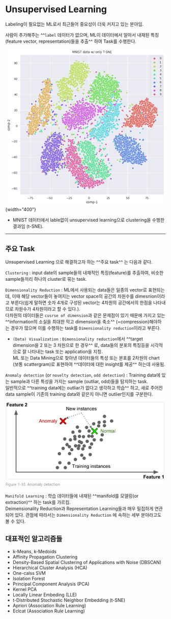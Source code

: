 # Unsupervised Learning

Labeling이 필요없는 ML로서 최근들어 중요성이 더욱 커지고 있는 분야임.

사람이 추가해주는 ^^`label` 데이터가 없으며, 
ML이 데이터에서 알아서 내재된 특징(feature vector, representation)들을 추출^^ 하여 Task를 수행한다.

![](../img/ch00/tSNE_MNIST.png){width="400"}

* MNIST 데이터에서 lable없이 unsupervised learning으로 clustering을 수행한 결과임 (t-SNE).

---

## 주요 Task

Unsupervised Learning 으로 해결하고자 하는 ^^주요 task^^ 는 다음과 같다.

`Clustering`
: input date의 sample들의 내재적인 특징(feature)를 추출하여, 비슷한 sample들끼리 하나의 cluster로 묶는 task.

`Dimensionality Reduction`
: ML에서 사용되는 data들은 일종의 vector로 표현되는데, 이때 해당 vector들이 놓여지는 vector space의 공간의 차원수를 dimesnion이라고 부른다(쉽게 말하면 숫자 4개로 구성된 vector는 4차원의 공간에서의 한점을 나타내므로 차원수가 4차원이라고 할 수 있다.).  
다차원의 데이터들은 `cusrse of dimension`과 같은 문제점이 있기 때문에 가지고 있는 ^^information의 소실을 최대한 막고 dimension을 축소^^ (=compression)해야하는 경우가 많으며 이를 수행하는 task를 `Dimensionality reduction`이라고 부른다.

* `(Data) Visualization` : `Dimensionality reduction`에서 ^^target dimension을 2 또는 3 차원으로 한 경우^^ 로, data들의 분포의 특징등을 시각적으로 잘 나타내는 task 또는 application을 지칭.  
ML 또는 Data Mining으로 찾아낸 데이터들의 특성 또는 분포를 2차원의 chart (보통 scattergram)로 표현하여 ^^데이터에 대한 insight를 제공^^ 하는데 사용됨.

`Anomaly detection` (or `novelty detection`, `odd detection`)
: Training data에 있는 sample과 다른 특성을 가지는 sample (outliar, odd)들을 탐지하는 task.  
일반적으로 ^^training data에는 outliar가 없다고 생각하고 학습^^ 하고, 새로 주어진 data sample이 기존의 training data와 같은지 아니면 outlier인지를 구분한다.

![](../img/ch00/anomaly_detection.png)

`Manifold Learning`
: 학습 데이터들에 내재된 ^^manifold를 모델링(or extraction)^^ 하는 task를 가르킴.  
Deimensionality Reduction과 Representation Learning들과 매우 밀접하게 연관되어 있다. 관점에 따라서는 `Dimensionality Reduction` 에 속하는 세부 분야라고도 볼 수 있다. 

## 대표적인 알고리즘들

* k-Means, k-Medoids
* Affinity Propagation Clustering
* Density-Based Spatial Clustering of Applications with Noise (DBSCAN)
* Hierarchical Cluster Analysis (HCA)
* One-calss SVM
* Isolation Forest
* Principal Component Analysis (PCA)
* Kernel PCA
* Locally Linear Embeding (LLE)
* t-Distributed Stochastic Neighbor Embedding (t-SNE)
* Apriori (Association Rule Learning)
* Eclcat (Association Rule Learning)
